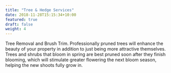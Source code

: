 ```yaml
---
title: "Tree & Hedge Services"
date: 2018-11-28T15:15:34+10:00
featured: true
draft: false
weight: 4
---
```

Tree Removal and Brush Trim. Professionally pruned trees will enhance the beauty of your property in addition to just being more attractive themselves. Trees and shrubs that bloom in spring are best pruned soon after they finish blooming, which will stimulate greater flowering the next bloom season, helping the new shoots fully grow in.
